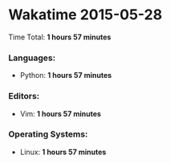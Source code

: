 # Wakatime 2015-05-28

Time Total: **1 hours 57 minutes**

### Languages:
- Python: **1 hours 57 minutes** 

### Editors:
- Vim: **1 hours 57 minutes** 

### Operating Systems:
- Linux: **1 hours 57 minutes** 

